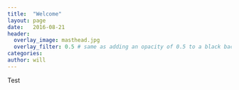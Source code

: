 ```yaml
---
title:  "Welcome"
layout: page
date:   2016-08-21
header:
  overlay_image: masthead.jpg
  overlay_filter: 0.5 # same as adding an opacity of 0.5 to a black background
categories: 
author: will
---
```

Test